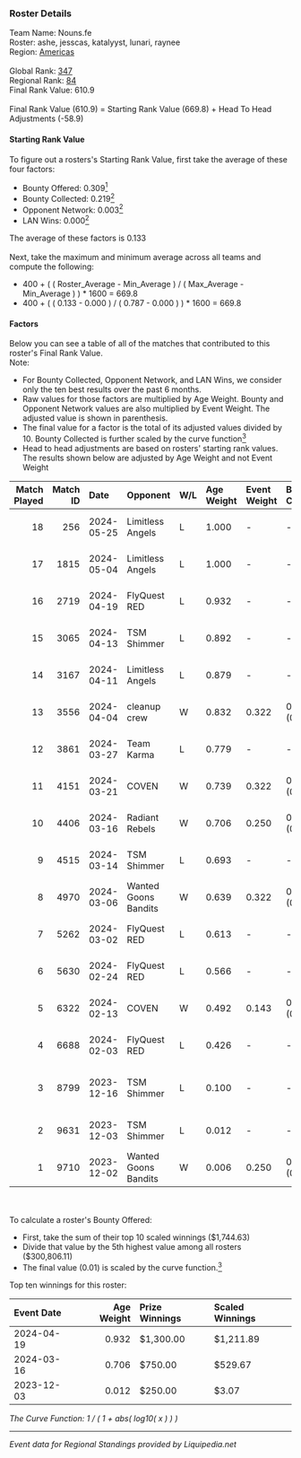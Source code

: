 ### Roster Details<br />
Team Name: Nouns.fe<br />
Roster: ashe, jesscas, katalyyst, lunari, raynee<br />
Region: [Americas]( ../standings_americas.md)<br />
<br />
Global Rank: [347](../standings_global.md)<br />
Regional Rank: [84]( ../standings_americas.md)<br />
Final Rank Value:  610.9<br />
<br />
Final Rank Value (610.9) = Starting Rank Value (669.8) + Head To Head Adjustments (-58.9)<br />

#### Starting Rank Value<br />
To figure out a rosters's Starting Rank Value, first take the average of these four factors:<br />
- Bounty Offered: 0.309[<sup>1</sup>](#table2)
- Bounty Collected: 0.219[<sup>2</sup>](#table1)
- Opponent Network: 0.003[<sup>2</sup>](#table1)
- LAN Wins: 0.000[<sup>2</sup>](#table1)

The average of these factors is 0.133<br />
<br />
Next, take the maximum and minimum average across all teams and compute the following:<br />
- 400 + ( ( Roster_Average - Min_Average ) / ( Max_Average - Min_Average ) ) * 1600 = 669.8
- 400 + ( ( 0.133 - 0.000 ) / ( 0.787 - 0.000 ) ) * 1600 = 669.8


#### Factors<br />
Below you can see a table of all of the matches that contributed to this roster's Final Rank Value.<br />
Note:<br />

- For Bounty Collected, Opponent Network, and LAN Wins, we consider only the ten best results over the past 6 months.
- Raw values for those factors are multiplied by Age Weight. Bounty and Opponent Network values are also multiplied by Event Weight. The adjusted value is shown in parenthesis.
- The final value for a factor is the total of its adjusted values divided by 10. Bounty Collected is further scaled by the curve function[<sup>3</sup>](#curveFunction)
- Head to head adjustments are based on rosters' starting rank values. The results shown below are adjusted by Age Weight and not Event Weight
<span id="table1"></span><br />


| Match Played | Match ID | Date       | Opponent             | W/L | Age Weight | Event Weight | Bounty Collected | Opponent Network | LAN Wins  | H2H Adj. | Roster                                        |
| -: | -: | :- | :- | :- | :- | :- | :- | :- | :- | -: | :- |
|           18 |      256 | 2024-05-25 | Limitless Angels     | L   | 1.000      | -            | -                | -                | -         |   -14.88 | ashe, jesscas, katalyyst, lunari, raynee      |
|           17 |     1815 | 2024-05-04 | Limitless Angels     | L   | 1.000      | -            | -                | -                | -         |   -14.81 | ashe, daria, katalyyst, lunari, toasty        |
|           16 |     2719 | 2024-04-19 | FlyQuest RED         | L   | 0.932      | -            | -                | -                | -         |    -6.92 | ashe, jesscas, katalyyst, lunari, tokkis      |
|           15 |     3065 | 2024-04-13 | TSM Shimmer          | L   | 0.892      | -            | -                | -                | -         |    -9.65 | ashe, katalyyst, Knopk@, lunari, toasty       |
|           14 |     3167 | 2024-04-11 | Limitless Angels     | L   | 0.879      | -            | -                | -                | -         |   -13.71 | ashe, jesscas, katalyyst, lunari, tokkis      |
|           13 |     3556 | 2024-04-04 | cleanup crew         | W   | 0.832      | 0.322        | 0.004 (0.001)    | 0.054 (0.014)    | 0 (0.000) |    12.43 | ashe, jesscas, katalyyst, lunari, tokkis      |
|           12 |     3861 | 2024-03-27 | Team Karma           | L   | 0.779      | -            | -                | -                | -         |   -11.85 | ashe, jesscas, katalyyst, lunari, tokkis      |
|           11 |     4151 | 2024-03-21 | COVEN                | W   | 0.739      | 0.322        | 0.003 (0.001)    | 0.014 (0.003)    | 0 (0.000) |     7.37 | ashe, jesscas, katalyyst, lunari, tokkis      |
|           10 |     4406 | 2024-03-16 | Radiant Rebels       | W   | 0.706      | 0.250        | 0.001 (0.000)    | 0.000 (0.000)    | 0 (0.000) |     6.70 | ashe, jesscas, katalyyst, lunari, Rice        |
|            9 |     4515 | 2024-03-14 | TSM Shimmer          | L   | 0.693      | -            | -                | -                | -         |    -9.59 | ashe, jesscas, katalyyst, lunari, tokkis      |
|            8 |     4970 | 2024-03-06 | Wanted Goons Bandits | W   | 0.639      | 0.322        | 0.003 (0.001)    | 0.039 (0.008)    | 0 (0.000) |     9.71 | ashe, jesscas, katalyyst, lunari, tokkis      |
|            7 |     5262 | 2024-03-02 | FlyQuest RED         | L   | 0.613      | -            | -                | -                | -         |    -6.31 | ashe, jesscas, katalyyst, lunari, Rice        |
|            6 |     5630 | 2024-02-24 | FlyQuest RED         | L   | 0.566      | -            | -                | -                | -         |    -6.29 | ashe, katalyyst, lunari, raynee, Rice         |
|            5 |     6322 | 2024-02-13 | COVEN                | W   | 0.492      | 0.143        | 0.003 (0.000)    | 0.014 (0.001)    | 0 (0.000) |     5.22 | ashe, jesscas, katalyyst, lunari, Rice        |
|            4 |     6688 | 2024-02-03 | FlyQuest RED         | L   | 0.426      | -            | -                | -                | -         |    -4.94 | ashe, jesscas, katalyyst, lunari, Rice        |
|            3 |     8799 | 2023-12-16 | TSM Shimmer          | L   | 0.100      | -            | -                | -                | -         |    -1.33 | ARIANARCHIST, ashe, lunari, MegaGeese, raynee |
|            2 |     9631 | 2023-12-03 | TSM Shimmer          | L   | 0.012      | -            | -                | -                | -         |    -0.16 | ARIANARCHIST, ashe, lunari, raynee, Rice      |
|            1 |     9710 | 2023-12-02 | Wanted Goons Bandits | W   | 0.006      | 0.250        | 0.003 (0.000)    | 0.039 (0.000)    | 0 (0.000) |     0.09 | ARIANARCHIST, ashe, lunari, raynee, Rice      |

<br />
<span id="table2"></span><br />
To calculate a roster's Bounty Offered:<br />

- First, take the sum of their top 10 scaled winnings ($1,744.63)
- Divide that value by the 5th highest value among all rosters ($300,806.11)
- The final value (0.01) is scaled by the curve function.[<sup>3</sup>](#curveFunction)

Top ten winnings for this roster:<br />

| Event Date | Age Weight | Prize Winnings | Scaled Winnings |
| :- | -: | :- | :- |
| 2024-04-19 |      0.932 | $1,300.00      | $1,211.89       |
| 2024-03-16 |      0.706 | $750.00        | $529.67         |
| 2023-12-03 |      0.012 | $250.00        | $3.07           |


<span id="curveFunction"></span>_The Curve Function: 1 / ( 1 + abs( log10( x ) ) )_<br />

---
_Event data for Regional Standings provided by Liquipedia.net_<br />
